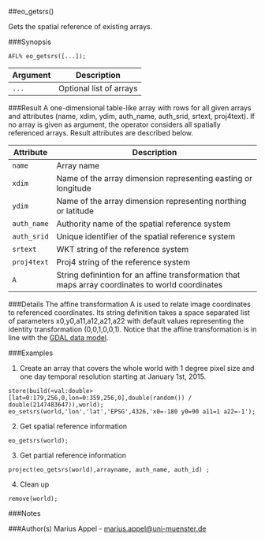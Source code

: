 ##eo_getsrs()

Gets the spatial reference of existing arrays.

###Synopsis
```
AFL% eo_getsrs([...]);
```

Argument   | Description 
--------   | ------------
`...`      | Optional list of arrays


###Result
A one-dimensional table-like array with rows for all given arrays and attributes
(name, xdim, ydim, auth_name, auth_srid, srtext, proj4text). If no array is given as argument, the operator considers all spatially referenced arrays.
Result attributes are described below.

Attribute   | Description 
--------   | ------------
`name`      | Array name
`xdim`      | Name of the array dimension representing easting or longitude
`ydim`      | Name of the array dimension representing northing or latitude
`auth_name`      | Authority name of the spatial reference system
`auth_srid`      | Unique identifier of the spatial reference system
`srtext`      | WKT string of the reference system
`proj4text`      | Proj4 string of the reference system
`A`      | String definintion for an affine transformation that maps array coordinates to world coordinates

###Details
The affine transformation A is used to relate image coordinates to referenced coordinates. Its string definition takes a space separated list of parameters x0,y0,a11,a12,a21,a22 
with default values representing the identity transformation (0,0,1,0,0,1). Notice that the affine transformation is in line with the [GDAL data model](http://www.gdal.org/gdal_datamodel.html).



###Examples
1. Create an array that covers the whole world with 1 degree pixel size and one day temporal resolution starting at January 1st, 2015.
```
store(build(<val:double>[lat=0:179,256,0,lon=0:359,256,0],double(random()) / double(2147483647)),world);  
eo_setsrs(world,'lon','lat','EPSG',4326,'x0=-180 y0=90 a11=1 a22=-1');
```

2. Get spatial reference information
```
eo_getsrs(world);
```

3. Get partial reference information
```
project(eo_getsrs(world),arrayname, auth_name, auth_id) ;
```

4. Clean up
```
remove(world);
```

###Notes

###Author(s)
Marius Appel - <marius.appel@uni-muenster.de>